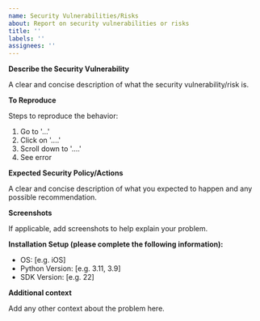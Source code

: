 ```yaml
---
name: Security Vulnerabilities/Risks
about: Report on security vulnerabilities or risks
title: ''
labels: ''
assignees: ''
---
```


**Describe the Security Vulnerability**

A clear and concise description of what the security vulnerability/risk is.

**To Reproduce**

Steps to reproduce the behavior:
1. Go to '...'
2. Click on '....'
3. Scroll down to '....'
4. See error

**Expected Security Policy/Actions**

A clear and concise description of what you expected to happen and any possible recommendation.

**Screenshots**

If applicable, add screenshots to help explain your problem.

**Installation Setup (please complete the following information):**

 - OS: [e.g. iOS]
 - Python Version: [e.g. 3.11, 3.9]
 - SDK Version: [e.g. 22]

**Additional context**

Add any other context about the problem here.


